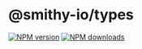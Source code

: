 # @smithy-io/types

[![NPM version](https://img.shields.io/npm/v/@smithy-io/types/latest.svg)](https://www.npmjs.com/package/@smithy-io/types)
[![NPM downloads](https://img.shields.io/npm/dm/@smithy-io/types.svg)](https://www.npmjs.com/package/@smithy-io/types)
